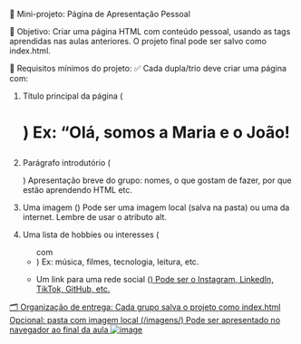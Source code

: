 🚀 Mini-projeto: Página de Apresentação Pessoal

🎯 Objetivo:
Criar uma página HTML com conteúdo pessoal, usando as tags aprendidas nas aulas anteriores. O projeto final pode ser salvo como index.html.

📌 Requisitos mínimos do projeto:
✅ Cada dupla/trio deve criar uma página com:
1. Título principal da página (<h1>)
Ex: “Olá, somos a Maria e o João!

2. Parágrafo introdutório (<p>)
Apresentação breve do grupo: nomes, o que gostam de fazer, por que estão aprendendo HTML etc.

3. Uma imagem (<img>)
Pode ser uma imagem local (salva na pasta) ou uma da internet.
Lembre de usar o atributo alt.

4. Uma lista de hobbies ou interesses (<ul> com <li>)
Ex: música, filmes, tecnologia, leitura, etc.

5. Um link para uma rede social (<a href="..." target="_blank">)
Pode ser o Instagram, LinkedIn, TikTok, GitHub, etc.

🗂️ Organização de entrega:
Cada grupo salva o projeto como index.html
Opcional: pasta com imagem local (/imagens/)
Pode ser apresentado no navegador ao final da aula
![image](https://github.com/user-attachments/assets/d1457b82-7500-4401-abca-de2af99520c0)
